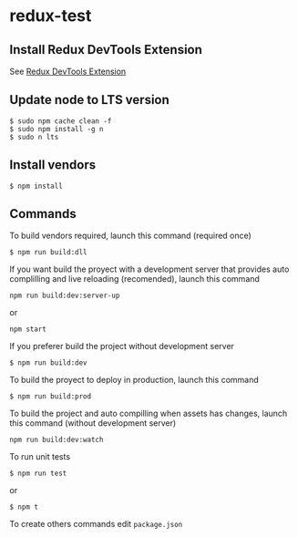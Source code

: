 # redux-test

## Install Redux DevTools Extension

See [Redux DevTools Extension](http://extension.remotedev.io/)

## Update node to LTS version

```
$ sudo npm cache clean -f
$ sudo npm install -g n
$ sudo n lts
```

## Install vendors

```
$ npm install
```

## Commands

To build vendors required, launch this command (required once)

```
$ npm run build:dll
```

If you want build the proyect with a development server that provides auto complilling and live reloading (recomended), launch this command

```
npm run build:dev:server-up
```

or 
```
npm start
```

If you preferer build the project without development server

```
$ npm run build:dev
```

To build the proyect to deploy in production, launch this command

```
$ npm run build:prod
```

To build the project and auto compilling when assets has changes, launch this command (without development server)

```
npm run build:dev:watch
```

To run unit tests

```
$ npm run test
```

or

```
$ npm t
```

To create others commands edit `package.json` 



